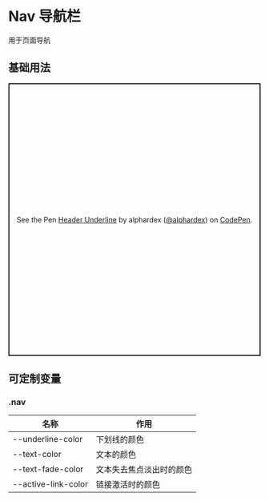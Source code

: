 # Nav 导航栏

用于页面导航

## 基础用法

<p class="codepen" data-height="265" data-theme-id="dark" data-default-tab="js,result" data-user="alphardex" data-slug-hash="JjoqbNP" style="height: 545px; box-sizing: border-box; display: flex; align-items: center; justify-content: center; border: 2px solid; margin: 1em 0; padding: 1em;" data-pen-title="Header Underline">
  <span>See the Pen <a href="https://codepen.io/alphardex/pen/JjoqbNP">
  Header Underline</a> by alphardex (<a href="https://codepen.io/alphardex">@alphardex</a>)
  on <a href="https://codepen.io">CodePen</a>.</span>
</p>
<script async src="https://static.codepen.io/assets/embed/ei.js"></script>

## 可定制变量

### .nav

| 名称                | 作用                     |
| ------------------- | ------------------------ |
| --underline-color   | 下划线的颜色             |
| --text-color        | 文本的颜色               |
| --text-fade-color   | 文本失去焦点淡出时的颜色 |
| --active-link-color | 链接激活时的颜色         |
